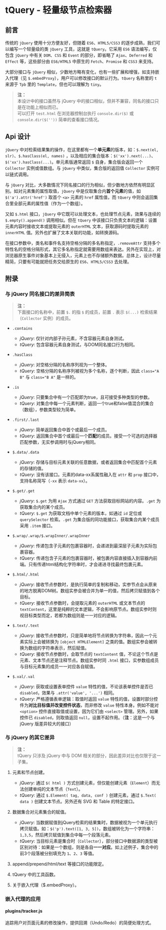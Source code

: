 # tQuery - 轻量级节点检索器

## 前言

传统的 `jQuery` 使用十分方便友好，但随着 `ES6`、`HTML5/CSS3` 的逐步成熟，我们可以编写一个轻量级的类 `jQuery` 工具，这就是 `tQuery`。它采用 `ES6` 语法编写，仅包含 `jQuery` 中有关 `DOM`、`CSS` 和 `Event` 的部分，即省略了 `Ajax`、`Deferred` 和 `Effect` 等，这些部分由 `ES6/HTML5` 中原生的 `Fetch`、`Promise` 和 `CSS3` 来支持。

大部分接口与 `jQuery` 相似，少数地方略有变化，也有一些扩展和增强，如支持嵌入代理（见 `$.embedProxy`），用户可以修改接口的默认行为。`tQuery` 名称里的 `t` 来源于 `Tpb` 里的 `Template`，但也可以理解为 `tiny`。

> **注：**<br>
> 本设计中的接口虽然与 jQuery 中的接口相似，但并不兼容，同名的接口只是在功能上相似而已。<br>
> 可以打开 `test.html` 在浏览器控制台执行 `console.dir($)` 或 `console.dir($(''))` 简单的查看接口情况。<br>



## Api 设计

`jQuery` 中对检索结果集的操作，在这里都有一个**单元素**的版本，如：`$.next(el, slr)`、`$.hasClass(el, names)` ，以及相应的集合版本：`$('xx').next(...)`、`$('xx').hasClass(...)`。单元素版通常返回 `$` 自身，集合版会返回一个 `Collector` 实例或值数组。与 `jQuery` 中类似，集合版的返回值 `Collector` 实例可以链式调用。

与 `jQuery` 对比，大多数情况下同名接口的行为相似，但少数地方依然有明显区别。如对元素集的属性取值，`jQuery` 中是仅取集合内**首个元素**的值，如 `$('a').attr('href')` 取首个 `<a>` 元素的 `href` 属性值，而 `tQuery` 中则会返回集合里全部元素的属性值（作为一个数组）。

又如 `$.html` 接口，`jQuery` 中它既可以处理文本，也处理节点元素，效果与连续的 `$.empty().append()` 调用相似。但在 `tQuery` 中该接口只负责文本的逻辑：设置元素内容时接收文本或提取元素的 `outerHTML` 文本，获取源码时提取元素的 `innerHTML` 值。另外也扩展了文本关联的功能，如转换源码。

在接口参数中，类名和事件名支持空格分隔的多名称指定，`.removeAttr` 支持多个特性名的空格分隔形式，其它多名称指定就需要用数组来表达。另外在实现上，对浏览器原生事件对象基本上无侵入，元素上也不存储额外数据。总体上，设计尽量精简，只要有可能就把任务交给原生的 `ES6`、`HTML5/CSS3` 去处理。


## 附录

### 与 jQuery 同名接口的差异简表

> **注：**<br>
> 下面接口的名称中，前置 `$.` 的指 `$` 的成员，前置 `.` 表示 `$(...)` 检索结果（`Collector` 实例）的成员。

- `.contains`
    - *jQuery*: 仅针对内部子孙元素，不含容器元素自身测试。
    - *tQuery*: 包含容器元素自身测试，与DOM同名接口行为相同。

- `.hasClass`
    - *jQuery*: 对空格分隔的名称序列视为一个整体。
    - *tQuery*: 空格分隔的名称序列被视为多个名称，逐个判断，因此 `class="A B"` 与 `class="B A"` 是一样的。

- `.is`
    - *jQuery*: 只要集合中有一个匹配即为true，且可接受多种类型的参数。
    - *tQuery*: 对集合中每一个元素判断，返回一个true和false值混合的集合（数组），参数类型较为简单。

- `.first/.last`
    - *jQuery*: 简单返回集合中首个或最后一个成员。
    - *tQuery*: 返回集合中首个或最后一个**匹配**的成员。接受一个可选的选择器匹配参数，无实参调用时与jQuery相同。

- `$.data/.data`
    - *jQuery*: 存储与目标元素关联的任意数据，或者返回集合中匹配首个元素的存储的值。
    - *tQuery*: 没有该接口。元素的data-xx系属性融入在 `attr` 和 `prop` 接口中，支持名称简写（`-xx` 表示 `data-xx`）。

- `$.get/.get`
    - *jQuery*: `$.get` 为用 `Ajax` 方式通过 `GET` 方法获取目标网站的内容。`.get` 为获取集合内的某个成员。
    - *tQuery*: `$.get` 为获取文档中单个元素的版本，如通过 `id` 定位或 `querySelector` 检索。`.get` 为集合版的同功能接口，获取集合内某个成员采用 `.item` 接口。

- `$.wrap/.wrap/$.wrapInner/.wrapInner`
    - *jQuery*: 传递包含子元素的包裹容器时，会递进到最深层子元素为实际包裹容器。
    - *tQuery*: 传递包含子元素的包裹容器时，被包裹内容直接插入到容器内前端。只有传递html结构化字符串时，才会递进寻找最终包裹元素。

- `$.html/.html`
    - *jQuery*: 接收节点参数时，是执行简单的复制和移动，实参节点会从原来的地方脱离DOM树。数组实参会被合并为单一的值，然后拷贝赋值到各个目标。
    - *tQuery*: 接收节点参数时，会提取元素的 `outerHTML` 或文本节点的 `textContent`，这里是纯粹的文本逻辑，不会影响原节点。数组实参时则视目标类型而定，若都为数组则是一一对应的逻辑。

- `$.text/.text`
    - *jQuery*: 接收节点参数时，只是简单地将节点转换为字符串，因此一个元素实际上会被转换为 `[object HTMLElement]` 之类的值。数组实参会被转换为数组的字符串表示，然后赋值。
    - *tQuery*: 接收节点参数时，会取节点的 `textContent` 值，不论这个节点是元素、文本节点还是注释节点。数组实参时同 `.html` 接口，实参数组成员与目标元素集的成员一一对应各自赋值。

- `$.val/.val`
    - *jQuery*: 获取或设置表单控件 `value` 特性的值，不论该表单控件是否已 `disabled`，效果与 `.attr('value', '...')` 相同。
    - *tQuery*: 严格遵循表单逻辑：取值时返回 `value` 特性的值，设置时部分控件为**对比目标值并改变控件状态**，而非修改 `value` 特性本身。例如不能对 `<option>` 控件直接取值或设置，因为它们由 `<select>` 管理。另外，如果控件已 `disabled`，则取值返回 `null`，设置不起作用。（**注**：这是一个与 jQuery 版差异较大的接口）


### 与 jQuery 的其它差异

> **注：**<br>
> tQuery 只涉及 jQuery 中与 DOM 相关的部分，因此差异对比也仅限于这一子集。

1. 元素和节点创建。
    - *jQuery*: 通过 `$( html )` 方式创建元素，但仅能创建元素（`Element`）而无法创建单纯的文本节点（`Text`）。
    - *tQuery*: 通过 `$.Element( tag, data, conf )` 创建元素，通过 `$.Text( data )` 创建文本节点。另外还有 SVG 和 Table 的特定接口。

2. 数据集合对元素集合的赋值。
    - *jQuery*: 当数据赋值到jQuery检索的结果集时，数据被视为一个单元执行拷贝赋值。如：`$('p').text([1, 3, 5])`，数组被转化为一个字符串：`1,3,5`，然后拷贝赋值到集合中每一个段落元素。
    - *tQuery*: 当目标元素是集合时（`Collector`），部分接口中数据源的类型被区别对待：如果是一个数组，则是各自**一一对应**。如上述例子，集合中的前3个段落被分别填充为 `1`、`2`、`3` 等值。

3. append/prepend/html/text 等接口的功能限定。

4. tQuery 中的工具函数。

5. 关于嵌入代理（$.embedProxy）。



### 嵌入代理的应用

#### plugins/tracker.js

追踪用户对页面元素的修改操作，提供回溯（Undo/Redo）的简便处理方式。
